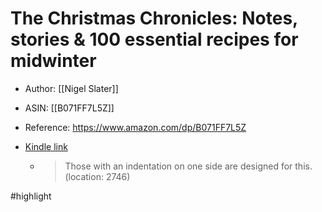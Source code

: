 # The Christmas Chronicles: Notes, stories & 100 essential recipes for midwinter

* Author: [[Nigel Slater]]
* ASIN: [[B071FF7L5Z]]
* Reference: https://www.amazon.com/dp/B071FF7L5Z
* [Kindle link](kindle://book?action=open&asin=B071FF7L5Z)


  - > Those with an indentation on one side are designed for this. (location: 2746)


#highlight
